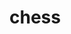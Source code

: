# chess

<!-- 1. Write a program that takes the position of a Knight as input on an 8x8

chessboard.
2. Given the position of the Knight, find all the possible places where the Knight can
move. You can assume that there are no pieces of the opposite color and hence no
blocks. -->
